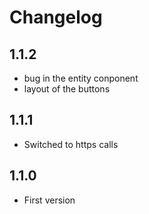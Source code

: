 # Changelog

## 1.1.2

- bug in the entity conponent
- layout of the buttons

## 1.1.1

- Switched to https calls

## 1.1.0

- First version

